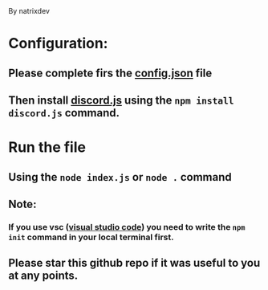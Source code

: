 <div align="center>
<h1>Discord.Js V13 - Simple Bot</h1>
<h3><a href="https://github.com/natrixdev">By natrixdev</a></h3>
<br/>
</div>

# Configuration:
## Please complete firs the [config.json](https://github.com/natrixdev/Discord-JS_13-Simple-Bot/blob/main/config.json) file 

## Then install [discord.js](https://discord.js.org/#/) using the `npm install discord.js` command.

# Run the file 
## Using the `node index.js` or `node .` command

## Note: 
### If you use vsc ([visual studio code](https://code.visualstudio.com)) you need to write the `npm init` command in your local terminal first. 

## Please star this github repo if it was useful to you at any points. 
